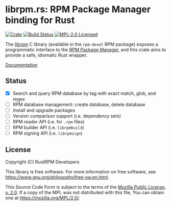 # librpm.rs: RPM Package Manager binding for Rust

[![Crate][crate-image]][crate-link]
[![Build Status](https://github.com/rpm-software-management/librpm.rs/actions/workflows/ci.yml/badge.svg)](https://github.com/rpm-software-management/librpm.rs/actions/workflows/ci.yml)
[![MPL-2.0 Licensed][license-image]][license-link]

The [librpm] C library (available in the `rpm-devel` RPM package) exposes a
programmatic interface to the [RPM Package Manager], and this crate aims to
provide a safe, idiomatic Rust wrapper.

[Documentation](https://rustrpm.org/librpm/)

[librpm]: http://ftp.rpm.org/api/4.14.0/
[RPM Package Manager]: http://rpm.org/

## Status

- [X] Search and query RPM database by tag with exact match, glob, and regex
- [ ] RPM database management: create database, delete database
- [ ] Install and upgrade packages
- [ ] Version comparison support (i.e. dependency sets)
- [ ] RPM reader API (i.e. for `.rpm` files)
- [ ] RPM builder API (i.e. `librpmbuild`)
- [ ] RPM signing API (i.e. `librpmsign`)

## License

Copyright (C) RustRPM Developers

This library is free software.
For more information on free software, see <https://www.gnu.org/philosophy/free-sw.en.html>.

This Source Code Form is subject to the terms of the [Mozilla Public License, v. 2.0].
If a copy of the MPL was not distributed with this file, You can obtain one at <https://mozilla.org/MPL/2.0/>.

[//]: # (badges)

[crate-image]: https://img.shields.io/crates/v/librpm.svg
[crate-link]: https://crates.io/crates/librpm
[build-image]: https://github.com/rpm-software-management/librpm.rs/actions/workflows/ci.yml/badge.svg?branch=main
[build-link]: https://github.com/rpm-software-management/librpm.rs/actions
[license-image]: https://img.shields.io/badge/license-MPLv2.0-blue.svg
[license-link]: https://github.com/rpm-software-management/librpm.rs/blob/main/LICENSE

[//]: # (general links)

[Mozilla Public License, v. 2.0]: https://github.com/rpm-software-management/librpm.rs/blob/main/LICENSE
